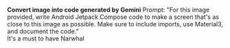 **Convert image into code generated by Gemini**
Prompt: "For this image provided, write Android Jetpack Compose code to make a screen that's as close to this image as possible. Make sure to include imports, use Material3, and document the code.”
<br>
It's a must to have Narwhal
